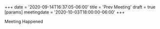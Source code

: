 +++
date = '2020-09-14T16:37:05-06:00'
title = 'Prev Meeting'
draft = true
[params]
  meetingdate = '2020-10-03T18:00:00-06:00'
+++

Meeting Happened
